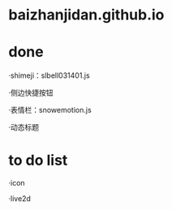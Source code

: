 # baizhanjidan.github.io
<h1>done</h1>
<p>·shimeji：slbell031401.js</p>
<p>·侧边快捷按钮</p>
<p>·表情栏：snowemotion.js</p>
<p>·动态标题</p>

<h1>to do list</h1>
<p>·icon</p>
<p>·live2d</p>
